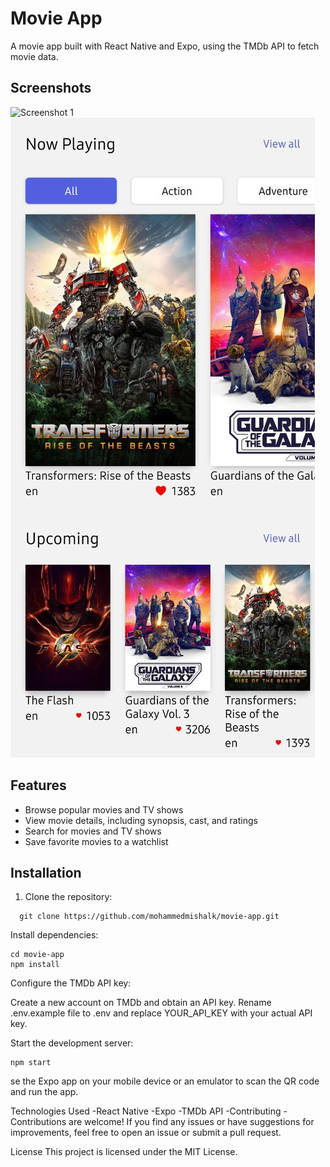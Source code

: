 # Movie App



A movie app built with React Native and Expo, using the TMDb API to fetch movie data.

## Screenshots

![Screenshot 1](https://res.cloudinary.com/dvekmmxxx/image/upload/v1689750202/photo_2023-07-19_12-21-37_2_ujhdlh.jpg)
![Screenshot 2](/assets/photo_2023-07-19_12-21-37%20(2).jpg)


## Features

- Browse popular movies and TV shows
- View movie details, including synopsis, cast, and ratings
- Search for movies and TV shows
- Save favorite movies to a watchlist

## Installation

1. Clone the repository:


 ```shell
   git clone https://github.com/mohammedmishalk/movie-app.git
```


Install dependencies:

```shell
cd movie-app
npm install

```

Configure the TMDb API key:

Create a new account on TMDb and obtain an API key.
Rename .env.example file to .env and replace YOUR_API_KEY with your actual API key.


Start the development server:

```shell
npm start

```

se the Expo app on your mobile device or an emulator to scan the QR code and run the app.

Technologies Used
-React Native
-Expo
-TMDb API
-Contributing
-Contributions are welcome! If you find any issues or have suggestions for improvements, feel free to open an issue or submit a pull request.

License
This project is licensed under the MIT License.